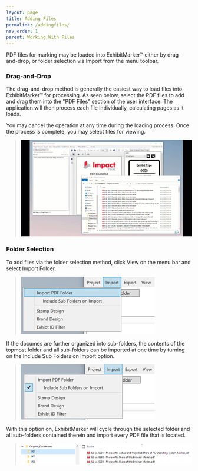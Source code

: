 ```yaml
---
layout: page
title: Adding Files
permalink: /addingfiles/
nav_order: 1
parent: Working With Files
---
```


PDF files for marking may be loaded into ExhibitMarker&trade; either by drag-and-drop, or folder selection via Import from the menu toolbar. 

### Drag-and-Drop

The drag-and-drop method is generally the easiest way to load files into ExhibitMarker&trade; for processing.  As seen below, select the PDF files to add and drag them into the "PDF Files" section of the user interface.  The application will then process each file individually, calculating pages as it loads.

You may cancel the operation at any time during the loading process.  Once the process is complete, you may select files for viewing.

> ![Animated Gif drag-and-drop file loading](working_with_files_assets/working_with_files_02_DragAndDropFiles.gif)

### Folder Selection

To add files via the folder selection method, click View on the menu bar and select Import Folder.

> ![Screen Grab - Menu bar folder import](working_with_files_assets/working_with_files_05_importfolder.png)

If the documes are further organized into sub-folders, the contents of the topmost folder and all sub-folders can be imported at one time by turning on the Include Sub Folders on Import option.

> ![Screen Grab - Menu bar folder import](working_with_files_assets/working_with_files_06_importsubfolders.png)

With this option on, ExhibitMarker will cycle through the selected folder and all sub-folders contained therein and import every PDF file that is located.

> ![Screen Grab - Menu bar folder import](working_with_files_assets/working_with_files_07_subfoldercontents.png)